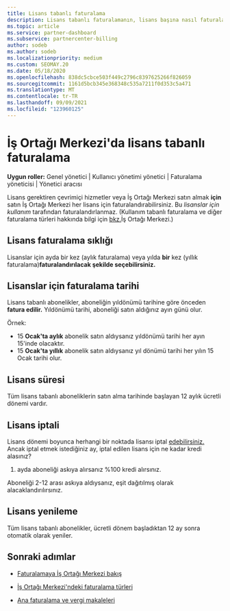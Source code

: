 ```yaml
---
title: Lisans tabanlı faturalama
description: Lisans tabanlı faturalamanın, lisans başına nasıl faturalandırıldık (lisans kullanımına göre değil) dahil olmak üzere İş Ortağı Merkezi'daki kullanım tabanlı faturalamadan nasıl farklı olduğunu öğrenin.
ms.topic: article
ms.service: partner-dashboard
ms.subservice: partnercenter-billing
author: sodeb
ms.author: sodeb
ms.localizationpriority: medium
ms.custom: SEOMAY.20
ms.date: 05/18/2020
ms.openlocfilehash: 838dc5cbce503f449c2796c8397625266f826059
ms.sourcegitcommit: 1161d5bcb345e368348c535a7211f0d353c5a471
ms.translationtype: MT
ms.contentlocale: tr-TR
ms.lasthandoff: 09/09/2021
ms.locfileid: "123960125"
---
```

# <a name="license-based-billing-in-partner-center"></a>İş Ortağı Merkezi'da lisans tabanlı faturalama

**Uygun roller:** Genel yönetici | Kullanıcı yönetimi yönetici | Faturalama yöneticisi | Yönetici aracısı

Lisans gerektiren çevrimiçi hizmetler veya İş Ortağı Merkezi satın almak **için** satın İş Ortağı Merkezi her lisans için faturalandırabilirsiniz.  Bu *lisanslar için kullanım* tarafından faturalandırlanmaz. (Kullanım tabanlı faturalama ve diğer faturalama türleri hakkında bilgi için [bkz.](./billing-basics.md)İş Ortağı Merkezi.)

## <a name="license-billing-frequency"></a>Lisans faturalama sıklığı

Lisanslar için ayda bir kez (aylık faturalama) veya yılda **bir** kez (yıllık faturalama)**faturalandırılacak şekilde seçebilirsiniz.** 

## <a name="billing-date-for-licenses"></a>Lisanslar için faturalama tarihi

Lisans tabanlı abonelikler, aboneliğin yıldönümü tarihine göre önceden **fatura edilir.** Yıldönümü tarihi, aboneliği satın aldığınız ayın günü olur.

Örnek:

- 15 **Ocak'ta aylık** abonelik satın aldıysanız yıldönümü tarihi her ayın 15'inde olacaktır.
- 15 **Ocak'ta yıllık** abonelik satın aldıysanız yıl dönümü tarihi her yılın 15 Ocak tarihi olur.

## <a name="license-term"></a>Lisans süresi

Tüm lisans tabanlı aboneliklerin satın alma tarihinde başlayan 12 aylık ücretli dönemi vardır.

## <a name="license-cancellation"></a>Lisans iptali

Lisans dönemi boyunca herhangi bir noktada lisansı iptal [edebilirsiniz.](#license-term) Ancak iptal etmek istediğiniz ay, iptal edilen lisans için ne kadar kredi alasınız?

1. ayda aboneliği askıya alırsanız %100 kredi alırsınız.

Aboneliği 2-12 arası askıya aldıysanız, eşit dağıtılmış olarak alacaklandırılırsınız.

## <a name="license-renewal"></a>Lisans yenileme

Tüm lisans tabanlı abonelikler, ücretli dönem başladıktan 12 ay sonra otomatik olarak yeniler.

## <a name="next-steps"></a>Sonraki adımlar

- [Faturalamaya İş Ortağı Merkezi bakış](billing-basics.md)

- [İş Ortağı Merkezi'ndeki faturalama türleri](./billing-basics.md)

- [Ana faturalama ve vergi makaleleri](billing.md)
